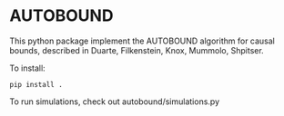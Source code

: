 # AUTOBOUND

This python package implement the AUTOBOUND algorithm for causal bounds, 
described in Duarte, Filkenstein, Knox, Mummolo, Shpitser.

To install:

    pip install .

To run simulations, check out autobound/simulations.py
